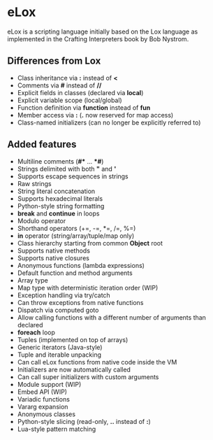 eLox
====

eLox is a scripting language initially based on the Lox language as implemented in the Crafting Interpreters book by Bob Nystrom.

Differences from Lox
--------------------

* Class inheritance via **:** instead of **<**
* Comments via **#** instead of **//**
* Explicit fields in classes (declared via **local**)
* Explicit variable scope (local/global)
* Function definition via **function** instead of **fun**
* Member access via **:** (**.** now reserved for map access)
* Class-named initializers (can no longer be explicitly referred to)

Added features
--------------

* Multiline comments (**#\*** ... **\*#**)
* Strings delimited with both **"** and **'**
* Supports escape sequences in strings
* Raw strings
* String literal concatenation
* Supports hexadecimal literals
* Python-style string formatting
* **break** and **continue** in loops
* Modulo operator
* Shorthand operators (+=, -=, *=, /=, %=)
* **in** operator (string/array/tuple/map only)
* Class hierarchy starting from common **Object** root
* Supports native methods
* Supports native closures
* Anonymous functions (lambda expressions)
* Default function and method arguments
* Array type
* Map type with deterministic iteration order (WIP)
* Exception handling via try/catch
* Can throw exceptions from native functions
* Dispatch via computed goto
* Allow calling functions with a different number of arguments than declared
* **foreach** loop
* Tuples (implemented on top of arrays)
* Generic iterators (Java-style)
* Tuple and iterable unpacking
* Can call eLox functions from native code inside the VM
* Initializers are now automatically called
* Can call super initializers with custom arguments
* Module support (WIP)
* Embed API (WIP)
* Variadic functions
* Vararg expansion
* Anonymous classes
* Python-style slicing (read-only, **..** instead of **:**)
* Lua-style pattern matching
